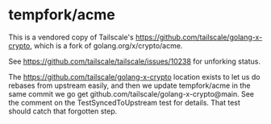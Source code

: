 # tempfork/acme

This is a vendored copy of Tailscale's https://github.com/tailscale/golang-x-crypto,
which is a fork of golang.org/x/crypto/acme.

See https://github.com/tailscale/tailscale/issues/10238 for unforking
status.

The https://github.com/tailscale/golang-x-crypto location exists to
let us do rebases from upstream easily, and then we update tempfork/acme
in the same commit we go get github.com/tailscale/golang-x-crypto@main.
See the comment on the TestSyncedToUpstream test for details. That
test should catch that forgotten step.

